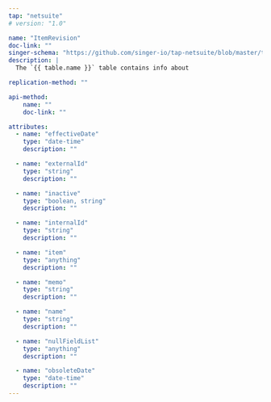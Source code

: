 ```yaml
---
tap: "netsuite"
# version: "1.0"

name: "ItemRevision"
doc-link: ""
singer-schema: "https://github.com/singer-io/tap-netsuite/blob/master/tap_netsuite/schemas/ItemRevision.json"
description: |
  The `{{ table.name }}` table contains info about 

replication-method: ""

api-method:
    name: ""
    doc-link: ""

attributes:
  - name: "effectiveDate"
    type: "date-time"
    description: ""

  - name: "externalId"
    type: "string"
    description: ""

  - name: "inactive"
    type: "boolean, string"
    description: ""

  - name: "internalId"
    type: "string"
    description: ""

  - name: "item"
    type: "anything"
    description: ""

  - name: "memo"
    type: "string"
    description: ""

  - name: "name"
    type: "string"
    description: ""

  - name: "nullFieldList"
    type: "anything"
    description: ""

  - name: "obsoleteDate"
    type: "date-time"
    description: ""
---
```


